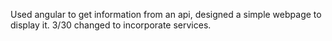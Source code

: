 Used angular to get information from an api, designed a simple webpage to display it. 3/30 changed to incorporate services.